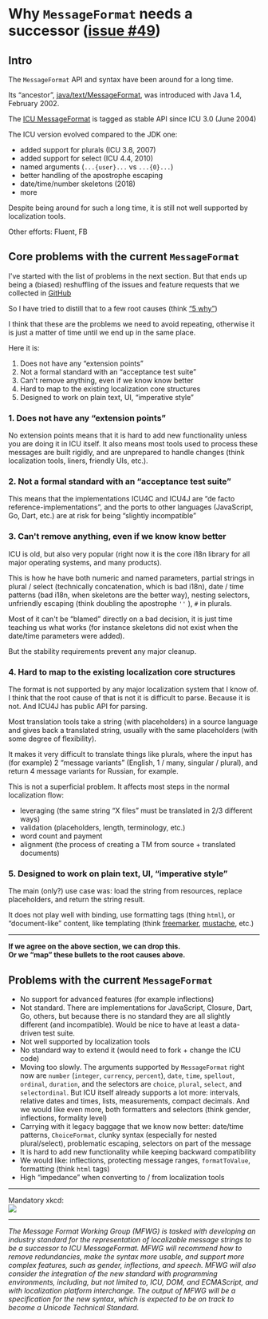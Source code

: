 # Why `MessageFormat` needs a successor ([issue #49](https://github.com/unicode-org/message-format-wg/issues/49))

## Intro

The `MessageFormat` API and syntax have been around for a long time.

Its “ancestor”, [java/text/MessageFormat](https://docs.oracle.com/javase/7/docs/api/java/text/MessageFormat.html), was introduced with Java 1.4, February 2002.

The [ICU MessageFormat](https://unicode-org.github.io/icu-docs/apidoc/released/icu4j/com/ibm/icu/text/MessageFormat.html) is tagged as stable API since ICU 3.0 (June 2004)

The ICU version evolved compared to the JDK one:
* added support for plurals (ICU 3.8, 2007)
* added support for select (ICU 4.4, 2010)
* named arguments (`...{user}...` vs `...{0}...`)
* better handling of the apostrophe escaping
* date/time/number skeletons (2018)
* more

Despite being around for such a long time, it is still not well supported by localization tools.

Other efforts: Fluent, FB

## Core problems with the current `MessageFormat`

I've started with the list of problems in the next section.
But that ends up being a (biased) reshuffling of the issues and feature requests that we collected in [GitHub](https://github.com/unicode-org/message-format-wg/issues)

So I have tried to distill that to a few root causes
(think [“5 why”](https://en.wikipedia.org/wiki/Five_whys))

I think that these are the problems we need to avoid repeating,
otherwise it is just a matter of time until we end up in the same place.

Here it is:
1. Does not have any “extension points”
2. Not a formal standard with an “acceptance test suite”
3. Can't remove anything, even if we know know better
4. Hard to map to the existing localization core structures
5. Designed to work on plain text, UI, “imperative style”

### 1. Does not have any “extension points”

No extension points means that it is hard to add new functionality unless you
are doing it in ICU itself.
It also means most tools used to process these messages are built rigidly,
and are unprepared to handle changes
(think localization tools, liners, friendly UIs, etc.).

### 2. Not a formal standard with an “acceptance test suite”

This means that the implementations ICU4C and ICU4J are
“de facto reference-implementations”, and the ports to other languages
(JavaScript, Go, Dart, etc.) are at risk for being “slightly incompatible”

### 3. Can't remove anything, even if we know know better

ICU is old, but also very popular (right now it is the core i18n library
for all major operating systems, and many products).

This is how he have both numeric and named parameters, partial strings in
plural / select (technically concatenation, which is bad i18n), date / time
patterns (bad i18n, when skeletons are the better way), nesting selectors,
unfriendly escaping (think doubling the apostrophe `''` ), `#` in plurals.

Most of it can't be “blamed” directly on a bad decision, it is just time
teaching us what works (for instance skeletons did not exist when the
date/time parameters were added).

But the stability requirements prevent any major cleanup.

### 4. Hard to map to the existing localization core structures

The format is not supported by any major localization system that I know of. \
I think that the root cause of that is not it is difficult to parse.
Because it is not. And ICU4J has public API for parsing.

Most translation tools take a string (with placeholders) in a source language
and gives back a translated string, usually with the same placeholders
(with some degree of flexibility).

It makes it very difficult to translate things like plurals, where the input
has (for example) 2 “message variants” (English, 1 / many, singular / plural),
and return 4 message variants for Russian, for example.

This is not a superficial problem. It affects most steps in the normal
localization flow:
* leveraging (the same string “X files” must be translated
in 2/3 different ways)
* validation (placeholders, length, terminology, etc.)
* word count and payment
* alignment (the process of creating a TM from source + translated documents)

### 5. Designed to work on plain text, UI, “imperative style”

The main (only?) use case was: load the string from resources,
replace placeholders, and return the string result.

It does not play well with binding, use formatting tags (thing `html`),
or  “document-like” content, like templating
(think [freemarker](https://freemarker.apache.org/),
[mustache](https://mustache.github.io/), etc.)

---

**If we agree on the above section, we can drop this.**  
**Or we “map” these bullets to the root causes above.**

## Problems with the current `MessageFormat`

* No support for advanced features (for example inflections)
* Not standard. There are implementations for JavaScript, Closure, Dart, Go, others, but because there is no standard they are all slightly different (and incompatible). Would be nice to have at least a data-driven test suite.
* Not well supported by localization tools
* No standard way to extend it (would need to fork + change the ICU code)
* Moving too slowly. The arguments supported by `MessageFormat` right now are `number` (`integer`, `currency`, `percent`), `date`, `time`, `spellout`, `ordinal`, `duration`, and the selectors are `choice`, `plural`, `select`, and `selectordinal`. But ICU itself already supports a lot more: intervals, relative dates and times, lists, measurements, compact decimals. And we would like even more, both formatters and selectors (think gender, inflections, formality level) 
* Carrying with it legacy baggage that we know now better: date/time patterns, `ChoiceFormat`, clunky syntax (especially for nested plural/select), problematic escaping, selectors on part of the message
* It is hard to add new functionality while keeping backward compatibility
* We would like: inflections, protecting message ranges, `formatToValue`, formatting (think `html` tags)
* High “impedance” when converting to / from localization tools

---

Mandatory xkcd: \
[<img src='https://imgs.xkcd.com/comics/standards.png'>](https://xkcd.com/927/)

---

_The Message Format Working Group (MFWG) is tasked with developing an industry
standard for the representation of localizable message strings to be a
successor to ICU MessageFormat. MFWG will recommend how to remove
redundancies, make the syntax more usable, and support more complex features,
such as gender, inflections, and speech. MFWG will also consider the
integration of the new standard with programming environments, including, but
not limited to, ICU, DOM, and ECMAScript, and with localization platform
interchange. The output of MFWG will be a specification for the new syntax,
which is expected to be on track to become a Unicode Technical Standard._
